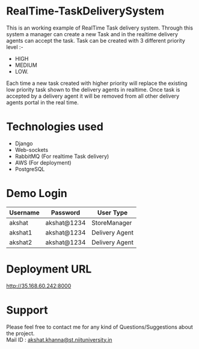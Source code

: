 # RealTime-TaskDeliverySystem
This is an working example of RealTime Task delivery system. Through this system a manager can create a new Task and in the realtime delivery agents can accept the task. Task can be created with 3 different priority level :-
* HIGH 
* MEDIUM 
* LOW.

Each time a new task created with higher priority will replace the existing low priority task shown to the delivery agents in realtime.
Once task is accepted by a delivery agent it will be removed from all other delivery agents portal in the real time.

# Technologies used
* Django
* Web-sockets
* RabbitMQ (For realtime Task delivery)
* AWS (For deployment)
* PostgreSQL

# Demo Login
| Username  | Password  | User Type  |
|---|---|---|
| akshat |akshat@1234|StoreManager|
| akshat1|akshat@1234|Delivery Agent|
| akshat2|akshat@1234|Delivery Agent|

# Deployment URL
http://35.168.60.242:8000

# Support
Please feel free to contact me for any kind of Questions/Suggestions about the project.
<br>Mail ID : akshat.khanna@st.niituniversity.in 
